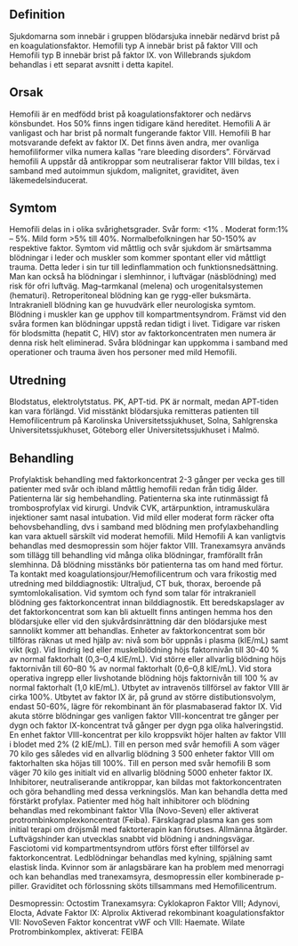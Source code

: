 ## Definition

Sjukdomarna som innebär i gruppen blödarsjuka innebär nedärvd brist på en koagulationsfaktor. Hemofili typ A innebär brist på faktor VIII och Hemofili typ B innebär brist på faktor IX. von Willebrands sjukdom behandlas i ett separat avsnitt i detta kapitel.

## Orsak

Hemofili är en medfödd brist på koagulationsfaktorer och nedärvs könsbundet. Hos 50% finns ingen tidigare känd hereditet. Hemofili A är vanligast och har brist på normalt fungerande faktor VIII. Hemofili B har motsvarande defekt av faktor IX. Det finns även andra, mer ovanliga hemofiliformer vilka numera kallas ”rare bleeding disorders”.
Förvärvad hemofili A uppstår då antikroppar som neutraliserar faktor VIII bildas, tex i samband med autoimmun sjukdom, malignitet, graviditet, även läkemedelsinducerat.

## Symtom

Hemofili delas in i olika svårighetsgrader. Svår form: <1% . Moderat form:1% – 5%. Mild form >5% till 40%. Normalbefolkningen har 50-150% av respektive faktor.
Symtom vid måttlig och svår sjukdom är smärtsamma blödningar i leder och muskler som kommer spontant eller vid måttligt trauma. Detta leder i sin tur till ledinflammation och funktionsnedsättning. Man kan också ha blödningar i slemhinnor, i luftvägar (näsblödning) med risk för ofri luftväg.
Mag–tarmkanal (melena) och urogenitalsystemen (hematuri). Retroperitoneal blödning kan ge rygg-eller buksmärta. Intrakraniell blödning kan ge huvudvärk eller neurologiska symtom. Blödning i muskler kan ge upphov till kompartmentsyndrom. Främst vid den svåra formen kan blödningar uppstå redan tidigt i livet.
Tidigare var risken för blodsmitta (hepatit C, HIV) stor av faktorkoncentraten men numera är denna risk helt eliminerad.
Svåra blödningar kan uppkomma i samband med operationer och trauma även hos personer med mild Hemofili.

## Utredning

Blodstatus, elektrolytstatus. PK, APT-tid. PK är normalt, medan APT-tiden kan vara förlängd.
Vid misstänkt blödarsjuka remitteras patienten till Hemofilicentrum på Karolinska Universitetssjukhuset, Solna, Sahlgrenska Universitetssjukhuset, Göteborg eller Universitetssjukhuset i Malmö.

## Behandling

Profylaktisk behandling med faktorkoncentrat 2-3 gånger per vecka ges till patienter med svår och ibland måttlig hemofili redan från tidig ålder. Patienterna lär sig hembehandling.
Patienterna ska inte rutinmässigt få trombosprofylax vid kirurgi. Undvik CVK, artärpunktion, intramuskulära injektioner samt nasal intubation.
Vid mild eller moderat form räcker ofta behovsbehandling, dvs i samband med blödning men profylaxbehandling kan vara aktuell särskilt vid moderat hemofili.
Mild Hemofili A kan vanligtvis behandlas med desmopressin som höjer faktor VIII.
Tranexamsyra används som tillägg till behandling vid många olika blödningar, framförallt från slemhinna.
Då blödning misstänks bör patienterna tas om hand med förtur. Ta kontakt med koagulationsjour/Hemofilicentrum och vara frikostig med utredning med bilddiagnostik: Ultraljud, CT buk, thorax, beroende på symtomlokalisation.
Vid symtom och fynd som talar för intrakraniell blödning ges faktorkoncentrat innan bilddiagnostik.
Ett beredskapslager av det faktorkoncentrat som kan bli aktuellt finns antingen hemma hos den blödarsjuke eller vid den sjukvårdsinrättning där den blödarsjuke mest sannolikt kommer att behandlas.
Enheter av faktorkoncentrat som bör tillföras räknas ut med hjälp av: nivå som bör uppnås i plasma (kIE/mL) samt vikt (kg).
Vid lindrig led eller muskelblödning höjs faktornivån till 30-40 % av normal faktorhalt (0,3–0,4 kIE/mL).
Vid större eller allvarlig blödning höjs faktornivån till 60–80 % av normal faktorhalt (0,6–0,8 kIE/mL).
Vid stora operativa ingrepp eller livshotande blödning höjs faktornivån till 100 % av normal faktorhalt (1,0 kIE/mL).
Utbytet av intravenös tillförsel av faktor VIII är cirka 100%. Utbytet av faktor IX är, på grund av större distibutionsvolym, endast 50-60%, lägre för rekombinant än för plasmabaserad faktor IX.
Vid akuta större blödningar ges vanligen faktor VIII-koncentrat tre gånger per dygn och faktor IX-koncentrat två gånger per dygn pga olika halveringstid.
En enhet faktor VIII-koncentrat per kilo kroppsvikt höjer halten av faktor VIII i blodet med 2% (2 kIE/mL). Till en person med svår hemofili A som väger 70 kilo ges således vid en allvarlig blödning 3 500 enheter faktor VIII om faktorhalten ska höjas till 100%.
Till en person med svår hemofili B som väger 70 kilo ges initialt vid en allvarlig blödning 5000 enheter faktor IX.
Inhibitorer, neutraliserande antikroppar, kan bildas mot faktorkoncentraten och göra behandling med dessa verkningslös. Man kan behandla detta med förstärkt profylax. Patienter med hög halt inhibitorer och blödning behandlas med rekombinant faktor VIIa (Novo-Seven) eller aktiverat protrombinkomplexkoncentrat (Feiba).
Färsklagrad plasma kan ges som initial terapi om dröjsmål med faktorterapin kan förutses.
Allmänna åtgärder.
Luftvägshinder kan utvecklas snabbt vid blödning i andningsvägar.
Fasciotomi vid kompartmentsyndrom utförs först efter tillförsel av faktorkoncentrat.
Ledblödningar behandlas med kylning, spjälning samt elastisk linda.
Kvinnor som är anlagsbärare kan ha problem med menorragi och kan behandlas med tranexamsyra, desmopressin eller kombinerade p-piller. Graviditet och förlossning sköts tillsammans med Hemofilicentrum.


Desmopressin: Octostim
Tranexamsyra: Cyklokapron
Faktor VIII; Adynovi, Elocta, Advate
Faktor IX: Alprolix
Aktiverad rekombinant koagulationsfaktor VII: NovoSeven
Faktor koncentrat vWF och Vlll: Haemate. Wilate
Protrombinkomplex, aktiverat: FEIBA

